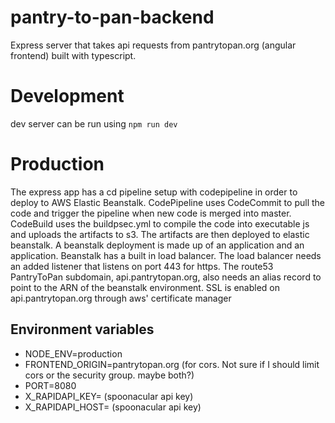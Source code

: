 # pantry-to-pan-backend
Express server that takes api requests from pantrytopan.org (angular frontend) built with typescript.

# Development
dev server can be run using 
`npm run dev`

# Production
The express app has a cd pipeline setup with codepipeline in order to deploy to AWS Elastic Beanstalk. CodePipeline uses CodeCommit to pull the code and trigger the pipeline when new code is merged into master. CodeBuild uses the buildpsec.yml to compile the code into executable js and uploads the artifacts to s3. The artifacts are then deployed to elastic beanstalk. A beanstalk deployment is made up of an application and an application. Beanstalk has a built in load balancer. The load balancer needs an added listener that listens on port 443 for https. The route53 PantryToPan subdomain, api.pantrytopan.org, also needs an alias record to point to the ARN of the beanstalk environment. SSL is enabled on api.pantrytopan.org through aws' certificate manager

## Environment variables
- NODE_ENV=production
- FRONTEND_ORIGIN=pantrytopan.org (for cors. Not sure if I should limit cors or the security group. maybe both?)
- PORT=8080
- X_RAPIDAPI_KEY= (spoonacular api key)
- X_RAPIDAPI_HOST= (spoonacular api key)
